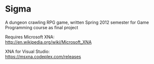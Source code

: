 Sigma
=====
A dungeon crawling RPG game, written Spring 2012 semester for Game Programming course as final project  

Requires Microsoft XNA:  
http://en.wikipedia.org/wiki/Microsoft_XNA

XNA for Visual Studio:  
https://msxna.codeplex.com/releases

